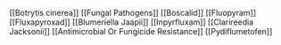 [[Botrytis cinerea]]
[[Fungal Pathogens]]
[[Boscalid]]
[[Fluopyram]]
[[Fluxapyroxad]]
[[Blumeriella Jaapii]]
[[Inpyrfluxam]]
[[Clarireedia Jacksonii]]
[[Antimicrobial Or Fungicide Resistance]]
[[Pydiflumetofen]]
